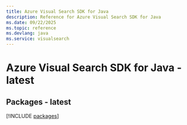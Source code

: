 ```yaml
---
title: Azure Visual Search SDK for Java
description: Reference for Azure Visual Search SDK for Java
ms.date: 09/22/2025
ms.topic: reference
ms.devlang: java
ms.service: visualsearch
---
```

# Azure Visual Search SDK for Java - latest
## Packages - latest
[!INCLUDE [packages](visual-search-index.md)]